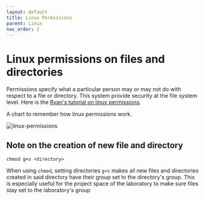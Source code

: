 ```yaml
---
layout: default
title: Linux Permissions
parent: Linux
nav_order: 2
---
```


# Linux permissions on files and directories

Permissions specify what a particular person may or may not do with respect to a file or directory. This system provide security at the file system level. Here is the [Ryan's tutorial on linux permissions][tutorial-permissions].

A chart to remember how linux permissions work.

![linux-permissions]({{site.baseurl}}/assets/images/mode.png)

## Note on the creation of new file and directory

`chmod g+s <directory>`

When using `chmod`, setting directories `g+s` makes all new files and directories created in said directory have their group set to the directory's group. This is especially useful for the project space of the laboratory to make sure files stay set to the laboratory's group

[tutorial-permissions]: https://ryanstutorials.net/linuxtutorial/permissions.php
